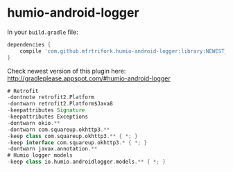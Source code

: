# humio-android-logger

In your ``build.gradle`` file:

```groovy
dependencies {
    compile 'com.github.mfrtrifork.humio-android-logger:library:NEWEST_VERSION'
}
```

Check newest version of this plugin here: http://gradleplease.appspot.com/#humio-android-logger

```groovy
# Retrofit
-dontnote retrofit2.Platform
-dontwarn retrofit2.Platform$Java8
-keepattributes Signature
-keepattributes Exceptions
-dontwarn okio.**
-dontwarn com.squareup.okhttp3.**
-keep class com.squareup.okhttp3.** { *; }
-keep interface com.squareup.okhttp3.* { *; }
-dontwarn javax.annotation.**
# Humio logger models
-keep class io.humio.androidlogger.models.** { *; }
```